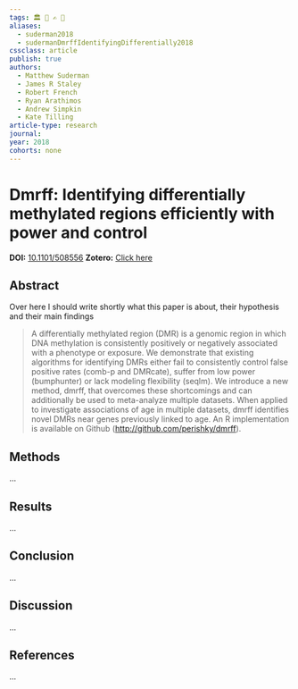 ```yaml
---
tags: 🏛 🔬 ✍️ 🔖 
aliases:
  - suderman2018
  - sudermanDmrffIdentifyingDifferentially2018
cssclass: article
publish: true
authors:
  - Matthew Suderman
  - James R Staley
  - Robert French
  - Ryan Arathimos
  - Andrew Simpkin
  - Kate Tilling
article-type: research
journal: 
year: 2018
cohorts: none
---
```

# Dmrff: Identifying differentially methylated regions efficiently with power and control
**DOI:** [10.1101/508556](https://www.doi.org/10.1101/508556)
**Zotero:** [Click here](zotero://select/items/@sudermanDmrffIdentifyingDifferentially2018)

## Abstract
Over here I should write shortly what this paper is about, their hypothesis and their main findings
> A differentially methylated region (DMR) is a genomic region in which DNA methylation is consistently positively or negatively associated with a phenotype or exposure. We demonstrate that existing algorithms for identifying DMRs either fail to consistently control false positive rates (comb-p and DMRcate), suffer from low power (bumphunter) or lack modeling flexibility (seqlm). We introduce a new method, dmrff, that overcomes these shortcomings and can additionally be used to meta-analyze multiple datasets. When applied to investigate associations of age in multiple datasets, dmrff identifies novel DMRs near genes previously linked to age. An R implementation is available on Github (http://github.com/perishky/dmrff).

## Methods
...

## Results
...

## Conclusion
...

## Discussion
...

## References
...